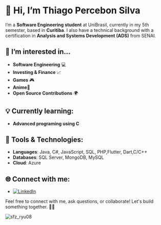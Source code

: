 # 👋 Hi, I’m Thiago Percebon Silva

I’m a **Software Engineering student** at UniBrasil, currently in my 5th semester, based in **Curitiba**. I also have a technical background with a certification in **Analysis and Systems Development (ADS)** from SENAI.

## 👀 I’m interested in...
- **Software Engineering** 💻
- **Investing & Finance** 📈
- **Games** 🎮
- **Anime**🥷
- **Open Source Contributions** 🌍

## 💡 Currently learning:
- **Advanced programing using C**

## 🔧 Tools & Technologies:
- **Languages**: Java, C#, JavaScript, SQL, PHP,Flutter, Dart,C/C++
- **Databases**: SQL Server, MongoDB, MySQL
- **Cloud**: Azure

## 🌐 Connect with me:
- [![LinkedIn](https://img.shields.io/badge/-Thiago%20Percebon%20Silva-blue?style=flat-square&logo=Linkedin&logoColor=white&link=https://www.linkedin.com/in/thiago-percebon-silva-1a9294279)](https://www.linkedin.com/in/thiago-percebon-silva-1a9294279)



Feel free to connect with me, ask questions, or collaborate! Let's build something together. 👨‍💻



![sfz_ryu08](https://github.com/user-attachments/assets/a5f9430d-767c-4c9a-9d85-246022cd1048)

